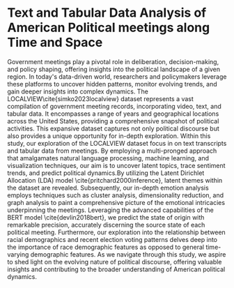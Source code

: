 # Text and Tabular Data Analysis of American Political meetings along Time and Space
Government meetings play a pivotal role in deliberation, decision-making, and policy shaping, offering insights into the political landscape of a given region. In today's data-driven world, researchers and policymakers leverage these platforms to uncover hidden patterns, monitor evolving trends, and gain deeper insights into complex dynamics. The LOCALVIEW\cite{simko2023localview} dataset represents a vast compilation of government meeting records, incorporating video, text, and tabular data. It encompasses a range of years and geographical locations across the United States, providing a comprehensive snapshot of political activities. This expansive dataset captures not only political discourse but also provides a unique opportunity for in-depth exploration. Within this study, our exploration of the LOCALVIEW dataset focus in on text transcripts and tabular data from meetings. By employing a multi-pronged approach that amalgamates natural language processing, machine learning, and visualization techniques, our aim is to uncover latent topics, trace sentiment trends, and predict political dynamics.By utilizing the Latent Dirichlet Allocation (LDA) model \cite{pritchard2000inference}, latent themes within the dataset are revealed. Subsequently, our in-depth emotion analysis employs techniques such as cluster analysis, dimensionality reduction, and graph analysis to paint a comprehensive picture of the emotional intricacies underpinning the meetings. Leveraging the advanced capabilities of the BERT model \cite{devlin2018bert}, we predict the state of origin with remarkable precision, accurately discerning the source state of each political meeting. Furthermore, our exploration into the relationship between racial demographics and recent election voting patterns delves deep into the importance of race demographic features as opposed to general time-varying demographic features. As we navigate through this study, we aspire to shed light on the evolving nature of political discourse, offering valuable insights and contributing to the broader understanding of American political dynamics.
